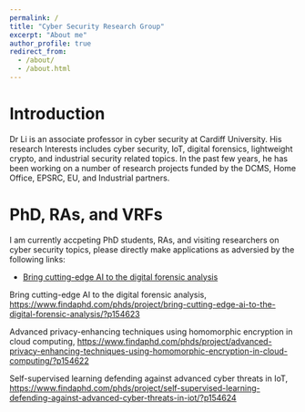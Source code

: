 ```yaml
---
permalink: /
title: "Cyber Security Research Group"
excerpt: "About me"
author_profile: true
redirect_from: 
  - /about/
  - /about.html
---
```

Introduction
======
Dr Li is an associate professor in cyber security at Cardiff University. His research Interests includes cyber security, IoT, digital forensics, lightweight crypto, and industrial security related topics. In the past few years, he has been working on a number of research projects funded by the DCMS, Home Office, EPSRC, EU, and Industrial partners. 

PhD, RAs, and VRFs
======
I am currently accpeting PhD students, RAs, and visiting researchers on cyber security topics, please directly make applications as adversied by the following links:

 * [Bring cutting-edge AI to the digital forensic analysis]([https://shopify.github.io/liquid/tags/control-flow/](https://www.findaphd.com/phds/project/bring-cutting-edge-ai-to-the-digital-forensic-analysis/?p154623))

Bring cutting-edge AI to the digital forensic analysis, 
https://www.findaphd.com/phds/project/bring-cutting-edge-ai-to-the-digital-forensic-analysis/?p154623

Advanced privacy-enhancing techniques using homomorphic encryption in cloud computing, 
https://www.findaphd.com/phds/project/advanced-privacy-enhancing-techniques-using-homomorphic-encryption-in-cloud-computing/?p154622

Self-supervised learning defending against advanced cyber threats in IoT, 
https://www.findaphd.com/phds/project/self-supervised-learning-defending-against-advanced-cyber-threats-in-iot/?p154624
